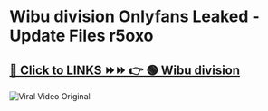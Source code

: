
 # Wibu division Onlyfans Leaked - Update Files r5oxo

## <h2><a href="https://clipsfans.com/Wibu_division&ref=git">🔗 Click to LINKS ⏩⏩ 👉 🟢 Wibu division </a></h2>

<a href="https://clipsfans.com/Wibu_division&ref=git" rel="nofollow" data-target="animated-image.originalLink"><img src="https://i.ibb.co.com/xMMVF88/686577567.gif" alt="Viral Video Original" style="max-width: 100%; display: inline-block;" data-target="animated-image.originalImage"></a>


